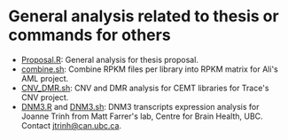 General analysis related to thesis or commands for others 
========
* [Proposal.R](./Proposal.R): General analysis for thesis proposal.
* [combine.sh](./combine.sh): Combine RPKM files per library into RPKM matrix for Ali's AML project.
* [CNV_DMR.sh](./CNV_DMR.sh): CNV and DMR analysis for CEMT libraries for Trace's CNV project.
* [DNM3.R](./DNM3.R) and [DNM3.sh](./DNM3.sh): DNM3 transcripts expression analysis for Joanne Trinh from Matt Farrer's lab, Centre for Brain Health, UBC. Contact jtrinh@can.ubc.ca.     
